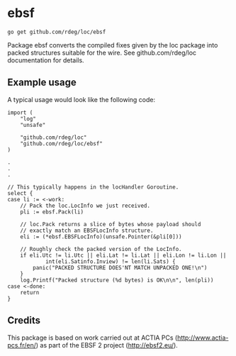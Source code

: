 # ebsf

`go get github.com/rdeg/loc/ebsf`

Package ebsf converts the compiled fixes given by the loc package into packed structures suitable for the wire.
See github.com/rdeg/loc documentation for details.

## Example usage

A typical usage would look like the following code:

	import (
		"log"
		"unsafe"
		
		"github.com/rdeg/loc"
		"github.com/rdeg/loc/ebsf"
	)
	
	.
	.
	.

	// This typically happens in the locHandler Goroutine.
	select {
	case li := <-work:
		// Pack the loc.LocInfo we just received.
		pli := ebsf.Pack(li)
		
		// loc.Pack returns a slice of bytes whose payload should
		// exactly match an EBSFLocInfo structure.
		eli := (*ebsf.EBSFLocInfo)(unsafe.Pointer(&pli[0]))
		
		// Roughly check the packed version of the LocInfo.
		if eli.Utc != li.Utc || eli.Lat != li.Lat || eli.Lon != li.Lon ||
				int(eli.Satinfo.Inview) != len(li.Sats) {
			panic("PACKED STRUCTURE DOES'NT MATCH UNPACKED ONE!\n")
		}
		log.Printf("Packed structure (%d bytes) is OK\n\n", len(pli))
	case <-done:
		return
	}

## Credits

This package is based on work carried out at ACTIA PCs (http://www.actia-pcs.fr/en/)
as part of the EBSF 2 project (http://ebsf2.eu/).